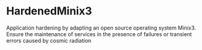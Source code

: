 # HardenedMinix3
Application hardening by adapting an open source operating system Minix3. Ensure the maintenance of services in the presence of failures or transient errors caused by cosmic radiation
